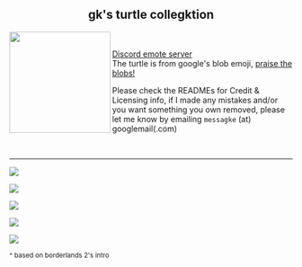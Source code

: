<h2 align=center> gk's turtle collegktion </h2>

<img src="kingk/kingk.svg" width=180 align=left>
<br>

[Discord emote server](https://discord.gg/BH3YjBuRtW)  
<span title="No, it's not carl bot!">The turtle is from google's blob emoji, [praise the blobs!](https://github.com/C1710/blobmoji)</span>

Please check the READMEs for Credit & Licensing info, if I made any mistakes and/or you want something you own removed, please let me know by emailing `messagke` (a​t​) googlemail(.com)


<br clear="left"/>

---

![](comigk/comigk1.png)

![](comigk/comigk2.png)

![](comigk/comigk3.png)

![](comigk/comigk4.png)

![](comigk/comigk5.png)

<sup>^ based on borderlands 2's intro</sup>
